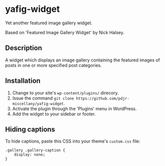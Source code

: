 # yafig-widget

Yet another featured image gallery widget.

Based on 'Featured Image Gallery Widget' by Nick Halsey.

## Description

A widget which displays an image gallery containing the featured
images of posts in one or more specified post categories.

## Installation

1. Change to your site's `wp-content/plugins/` direcory.
2. Issue the command `git clone https://github.com/pdjr-miscellany/yafig-widget`.
3. Activate the plugin through the 'Plugins' menu in WordPress.
4. Add the widget to your sidebar or footer.

## Hiding captions

To hide captions, paste this CSS into your theme's `custom.css` file:
```
.gallery .gallery-caption {
	display: none;
}
```